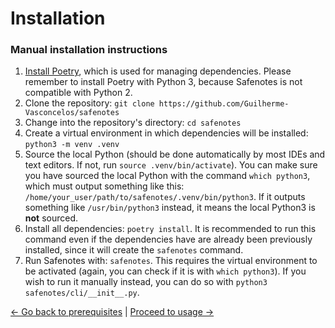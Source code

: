 # Installation

### Manual installation instructions

1. [Install Poetry](https://python-poetry.org/docs/#installation), which is used for managing
dependencies. Please remember to install Poetry with Python 3, because Safenotes
is not compatible with Python 2.
2. Clone the repository: `git clone https://github.com/Guilherme-Vasconcelos/safenotes`
3. Change into the repository's directory: `cd safenotes`
4. Create a virtual environment in which dependencies will be installed: `python3 -m venv .venv`
5. Source the local Python (should be done automatically by most
IDEs and text editors. If not, run `source .venv/bin/activate`). You can
make sure you have sourced the local Python with the command `which python3`,
which must output something like this: `/home/your_user/path/to/safenotes/.venv/bin/python3`.
If it outputs something like `/usr/bin/python3` instead, it means the local Python3
is **not** sourced.
6. Install all dependencies: `poetry install`. It is recommended to run this command
even if the dependencies have are already been previously installed, since it will create
the `safenotes` command.
7. Run Safenotes with: `safenotes`. This requires the virtual environment to be
activated (again, you can check if it is with `which python3`).
If you wish to run it manually instead, you can do so with `python3 safenotes/cli/__init__.py`.

[<- Go back to prerequisites](PREREQUISITES.md) | [Proceed to usage ->](USAGE.md)
